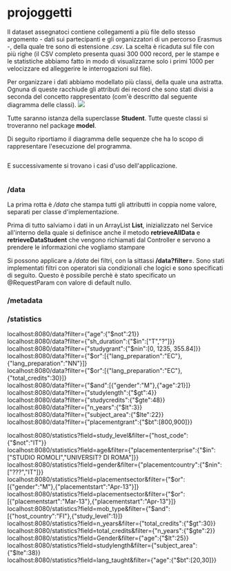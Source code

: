 # projoggetti
<body>
<p>Il dataset assegnatoci contiene collegamenti a più file dello stesso argomento - dati sui partecipanti e gli organizzatori di un percorso Erasmus -, della quale tre sono di estensione <i>.csv</i>. La scelta è ricaduta sul file con più righe (il CSV completo presenta quasi 300 000 record, per le stampe e le statistiche abbiamo fatto in modo di visualizzarne solo i primi 1000 per velocizzare ed alleggerire le interrogazioni sul file).</p>
<p>Per organizzare i dati abbiamo modellato più classi, della quale una astratta. Ognuna di queste racchiude gli attributi dei record che sono stati divisi a seconda del concetto rappresentato (com'è descritto dal seguente diagramma delle classi).
<img src="projoggetti/doc/diagrammaclassi.png"></img>
<p>Tutte saranno istanza della superclasse <b>Student</b>. Tutte queste classi si troveranno nel package <b>model</b>.</p>
<p>Di seguito riportiamo il diagramma delle sequenze che ha lo scopo di rappresentare l'esecuzione del programma.</p>
<img src=""></img>
<p>E successivamente si trovano i casi d'uso dell'applicazione.</p>
<img src=""></img>
  <h3>/data</h3>
<p>La prima rotta è <i>/data</i> che stampa tutti gli attributti in coppia nome valore, separati per classe d'implementazione.</p>
<p>Prima di tutto salviamo i dati in un ArrayList <b>List<Student></b>, inizializzato nel Service all'interno della quale si definisce anche il metodo <b>retrieveAllData</b> e <b>retrieveDataStudent</b> che vengono richiamati dal Controller e servono a prendere le informazioni che vogliamo stampare</p>
<p>Si possono applicare a <i>/data</i> dei filtri, con la sittassi <b>/data?filter=</b>. Sono stati implementati filtri con operatori sia condizionali che logici e sono specificati di seguito. Questo è possibile perchè è stato specificato un @RequestParam con valore di default nullo.</p>
  <h3>/metadata</h3>
<p></p>
  <h3>/statistics</h3>
<p></p>
</body>

localhost:8080/data?filter={"age":{"$not":21}}<br>
localhost:8080/data?filter={"sh_duration":{"$in":["T","?"]}}<br>
localhost:8080/data?filter={"studygrant":{"$nin":[0, 1235, 355.84]}}<br>
localhost:8080/data?filter={"$or":[{"lang_preparation":"EC"},{"lang_preparation":"NN"}]}<br>
localhost:8080/data?filter={"$or":[{"lang_preparation":"EC"},{"total_credits":30}]}<br>
localhost:8080/data?filter={"$and":[{"gender":"M"},{"age":21}]}<br>
localhost:8080/data?filter={"studylength":{"$gt":4}}<br>
localhost:8080/data?filter={"studycredits":{"$gte":48}}<br>
localhost:8080/data?filter={"n_years":{"$lt":3}}<br>
localhost:8080/data?filter={"subject_area":{"$lte":22}}<br>
localhost:8080/data?filter={"placementgrant":{"$bt":[800,900]}}<br>

localhost:8080/statistics?field=study_level&filter={"host_code":{"$not":"IT"}}<br>
localhost:8080/statistics?field=age&filter={"placemententerprise":{"$in":["STUDIO ROMOLI","UNIVERSIT? DI ROMA"]}}<br>
localhost:8080/statistics?field=gender&filter={"placementcountry":{"$nin":["???","IT"]}}<br>
localhost:8080/statistics?field=placementsector&filter={"$or":[{"gender":"M"},{"placementstart":"Apr-13"}]}<br>
localhost:8080/statistics?field=placementsector&filter={"$or":[{"placementstart":"Mar-13"},{"placementstart":"Apr-13"}]}<br>
localhost:8080/statistics?field=mob_type&filter={"$and":[{"host_country":"FI"},{"study_level":1}]}<br>
localhost:8080/statistics?field=n_years&filter={"total_credits":{"$gt":30}}<br>
localhost:8080/statistics?field=total_credits&filter={"n_years":{"$gte":2}}<br>
localhost:8080/statistics?field=Gender&filter={"age":{"$lt":25}}<br>
localhost:8080/statistics?field=studylength&filter={"subject_area":{"$lte":38}}<br>
localhost:8080/statistics?field=lang_taught&filter={"age":{"$bt":[20,30]}}<br>

